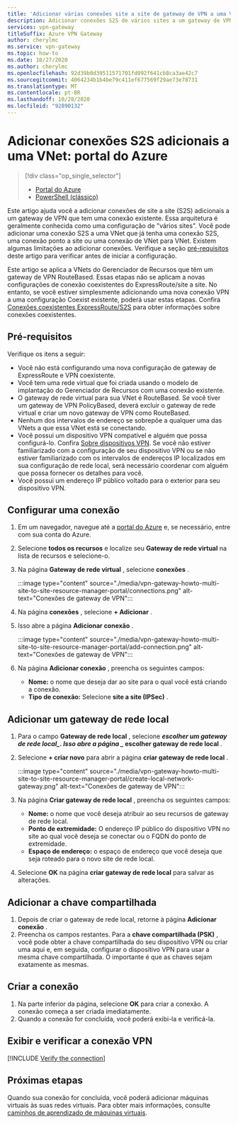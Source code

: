 ```yaml
---
title: 'Adicionar várias conexões site a site de gateway de VPN a uma VNet: portal do Azure'
description: Adicionar conexões S2S de vários sites a um gateway de VPN que tenha uma conexão existente
services: vpn-gateway
titleSuffix: Azure VPN Gateway
author: cherylmc
ms.service: vpn-gateway
ms.topic: how-to
ms.date: 10/27/2020
ms.author: cherylmc
ms.openlocfilehash: 92d39b0d39511571701fd092f641cb8ca3ae42c7
ms.sourcegitcommit: 4064234b1b4be79c411ef677569f29ae73e78731
ms.translationtype: MT
ms.contentlocale: pt-BR
ms.lasthandoff: 10/28/2020
ms.locfileid: "92890132"
---
```

# <a name="add-additional-s2s-connections-to-a-vnet-azure-portal"></a>Adicionar conexões S2S adicionais a uma VNet: portal do Azure

> [!div class="op_single_selector"]
> * [Portal do Azure](vpn-gateway-howto-multi-site-to-site-resource-manager-portal.md)
> * [PowerShell (clássico)](vpn-gateway-multi-site.md)
>

Este artigo ajuda você a adicionar conexões de site a site (S2S) adicionais a um gateway de VPN que tem uma conexão existente. Essa arquitetura é geralmente conhecida como uma configuração de "vários sites". Você pode adicionar uma conexão S2S a uma VNet que já tenha uma conexão S2S, uma conexão ponto a site ou uma conexão de VNet para VNet. Existem algumas limitações ao adicionar conexões. Verifique a seção [pré-requisitos](#before) deste artigo para verificar antes de iniciar a configuração.

Este artigo se aplica a VNets do Gerenciador de Recursos que têm um gateway de VPN RouteBased. Essas etapas não se aplicam a novas configurações de conexão coexistentes do ExpressRoute/site a site. No entanto, se você estiver simplesmente adicionando uma nova conexão VPN a uma configuração Coexist existente, poderá usar estas etapas. Confira [Conexões coexistentes ExpressRoute/S2S](../expressroute/expressroute-howto-coexist-resource-manager.md) para obter informações sobre conexões coexistentes.

## <a name="prerequisites"></a><a name="before"></a>Pré-requisitos

Verifique os itens a seguir:

* Você não está configurando uma nova configuração de gateway de ExpressRoute e VPN coexistente.
* Você tem uma rede virtual que foi criada usando o modelo de implantação do Gerenciador de Recursos com uma conexão existente.
* O gateway de rede virtual para sua VNet é RouteBased. Se você tiver um gateway de VPN PolicyBased, deverá excluir o gateway de rede virtual e criar um novo gateway de VPN como RouteBased.
* Nenhum dos intervalos de endereço se sobrepõe a qualquer uma das VNets a que essa VNet está se conectando.
* Você possui um dispositivo VPN compatível e alguém que possa configurá-lo. Confira [Sobre dispositivos VPN](vpn-gateway-about-vpn-devices.md). Se você não estiver familiarizado com a configuração de seu dispositivo VPN ou se não estiver familiarizado com os intervalos de endereços IP localizados em sua configuração de rede local, será necessário coordenar com alguém que possa fornecer os detalhes para você.
* Você possui um endereço IP público voltado para o exterior para seu dispositivo VPN.

## <a name="configure-a-connection"></a><a name="configure"></a>Configurar uma conexão

1. Em um navegador, navegue até a [portal do Azure](https://portal.azure.com) e, se necessário, entre com sua conta do Azure.
1. Selecione **todos os recursos** e localize seu **Gateway de rede virtual** na lista de recursos e selecione-o.
1. Na página **Gateway de rede virtual** , selecione **conexões** .

   :::image type="content" source="./media/vpn-gateway-howto-multi-site-to-site-resource-manager-portal/connections.png" alt-text="Conexões de gateway de VPN":::
1. Na página **conexões** , selecione **+ Adicionar** .
1. Isso abre a página **Adicionar conexão** .

   :::image type="content" source="./media/vpn-gateway-howto-multi-site-to-site-resource-manager-portal/add-connection.png" alt-text="Conexões de gateway de VPN":::
1. Na página **Adicionar conexão** , preencha os seguintes campos:

   * **Nome:** o nome que deseja dar ao site para o qual você está criando a conexão.
   * **Tipo de conexão:** Selecione **site a site (IPSec)** .

## <a name="add-a-local-network-gateway"></a><a name="local"></a>Adicionar um gateway de rede local

1. Para o campo **Gateway de rede local** , selecione **_escolher um gateway de rede local_*_. Isso abre a página _* escolher gateway de rede local** .
1. Selecione **+ criar novo** para abrir a página **criar gateway de rede local** .

   :::image type="content" source="./media/vpn-gateway-howto-multi-site-to-site-resource-manager-portal/create-local-network-gateway.png" alt-text="Conexões de gateway de VPN":::
1. Na página **Criar gateway de rede local** , preencha os seguintes campos:

   * **Nome:** o nome que você deseja atribuir ao seu recursos de gateway de rede local.
   * **Ponto de extremidade:** O endereço IP público do dispositivo VPN no site ao qual você deseja se conectar ou o FQDN do ponto de extremidade.
   * **Espaço de endereço:** o espaço de endereço que você deseja que seja roteado para o novo site de rede local.
1. Selecione **OK** na página **criar gateway de rede local** para salvar as alterações.

## <a name="add-the-shared-key"></a><a name="part3"></a>Adicionar a chave compartilhada

1. Depois de criar o gateway de rede local, retorne à página **Adicionar conexão** .
1. Preencha os campos restantes. Para a **chave compartilhada (PSK)** , você pode obter a chave compartilhada do seu dispositivo VPN ou criar uma aqui e, em seguida, configurar o dispositivo VPN para usar a mesma chave compartilhada. O importante é que as chaves sejam exatamente as mesmas.

## <a name="create-the-connection"></a><a name="create"></a>Criar a conexão

1. Na parte inferior da página, selecione **OK** para criar a conexão. A conexão começa a ser criada imediatamente.
1. Quando a conexão for concluída, você poderá exibi-la e verificá-la.

## <a name="view-and-verify-the-vpn-connection"></a><a name="verify"></a>Exibir e verificar a conexão VPN

[!INCLUDE [Verify the connection](../../includes/vpn-gateway-verify-connection-portal-include.md)]

## <a name="next-steps"></a>Próximas etapas

Quando sua conexão for concluída, você poderá adicionar máquinas virtuais às suas redes virtuais. Para obter mais informações, consulte [caminhos de aprendizado de máquinas virtuais](/learn/paths/deploy-a-website-with-azure-virtual-machines/).
